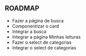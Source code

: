 ## ROADMAP

- Fazer a página de busca
- Componentizar o card
- Integrar a busca
- Integrar a página Minhas leituras
- Fazer o select de categorias
- Integrar o select de categorias
